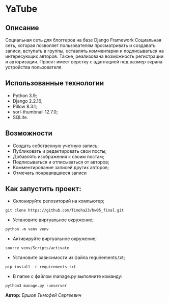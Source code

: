 # YaTube
## Описание
Социальная сеть для блоггеров на базе Django Framework
Социальная сеть, которая позволяет пользователям просматривать и создавать записи, вступать в группы, оставлять комментарии и подписываться на интересующих авторов. Также, реализована возможность регистрации и авторизации. Проект имеет верстку с адаптацией под размер экрана устройства пользователя.

## Использованные технологии

* Python 3.9;
* Django 2.2.16;
* Pillow 8.3.1;
* sorl-thumbnail 12.7.0;
* SQLite.

## Возможности
* Создать собственную учетную запись;
* Публиковать и редактировать свои посты;
* Добавлять изображения к своим постам;
* Подписываться и отписываться от авторов;
* Комментирование записей других авторов;
* Отмечать понравившиеся записи

## Как запустить проект:

- Склонируйте репозиторий на компьютер;
```
git clone https://github.com/Timoha23/hw05_final.git
```
- Установите виртуальное окружение;
```
python -m venv venv
```
- Активируйте виртуальное окружение;
```
source venv/Scripts/activate
```
- Установите зависимости из файла requirements.txt;
```
pip install -r requirements.txt
``` 
- В папке с файлом manage.py выполните команду:
```
python3 manage.py runserver
```

**Автор:**
*Ершов Тимофей Сергеевич*
